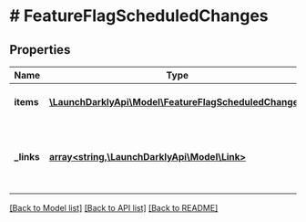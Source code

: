 # # FeatureFlagScheduledChanges

## Properties

Name | Type | Description | Notes
------------ | ------------- | ------------- | -------------
**items** | [**\LaunchDarklyApi\Model\FeatureFlagScheduledChange[]**](FeatureFlagScheduledChange.md) | Array of scheduled changes |
**_links** | [**array<string,\LaunchDarklyApi\Model\Link>**](Link.md) | The location and content type of related resources | [optional]

[[Back to Model list]](../../README.md#models) [[Back to API list]](../../README.md#endpoints) [[Back to README]](../../README.md)
